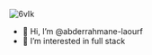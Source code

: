 ![6vIk](https://github.com/user-attachments/assets/fb76da41-9c13-48c1-a1bc-cb96ccabb975)
- 👋 Hi, I’m @abderrahmane-laourf
- 👀 I’m interested in full stack

<!---
abderrahmane-laourf/abderrahmane-laourf is a ✨ special ✨ repository because its `README.md` (this file) appears on your GitHub profile.
You can click the Preview link to take a look at your changes.
--->
